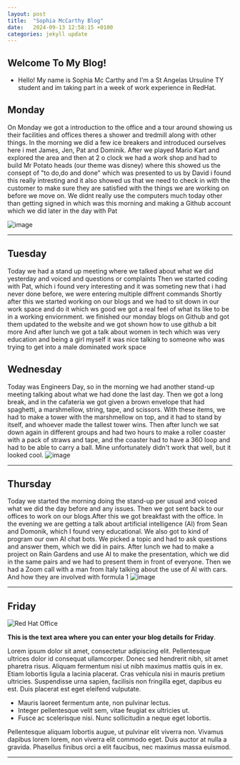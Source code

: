 ```yaml
---
layout: post
title:  "Sophia McCarthy Blog"
date:   2024-09-13 12:58:15 +0100
categories: jekyll update
---
```


## Welcome To My Blog!

* Hello! My name is Sophia Mc Carthy and I'm a St Angelas Ursuline TY student and im taking part in a week of work experience in RedHat.
  


## Monday

 On Monday we got a introduction to the office and a tour around showing us their facilities and offices theres a shower and tredmill along with other things. In the morning we did a few ice breakers and introduced ourselves here i met James, Jen, Pat and Dominik. After we played Mario Kart and explored the area and then at 2 o clock we had a work shop and had to build Mr Potato heads (our theme was disney) where this showed us the consept of "to do,do and done" which was presented to us by David i found this really intresting and it also showed us that we need to check in with the customer to make sure they are satisfied with the things we are working on before we move on. We didnt really use the computers much today other than getting signed in which was this morning and making a Github account which we did later in the day with Pat
 
 ![image](https://github.com/user-attachments/assets/512b726d-5de6-4698-b9f0-c44695a55009)





---
## Tuesday
Today we had a stand up meeting where we talked about what we did yesterday and voiced and questions or complaints 
Then we started coding with Pat, which i found very interesting and it was someting new that i had never done before, we were entering multiple diffrent commands
Shortly after this we started working on our blogs and we had to sit down in our work space and do it which ws good we got a real feel of what its like to be in a working enviornment.
we finished our monday blogs on Github and got them updated to the website and we got shown how to use github a bit more
And after lunch we got a talk about women in tech which was very education and being a girl myself it was nice talking to someone who was trying to get into a male dominated work space

## Wednesday
Today was Engineers Day, so in the morning we had another stand-up meeting talking about what we had done the last day. 
Then we got a long break, and in the cafateria we got given a brown envelope that had spaghetti, a marshmellow, string, tape, and scissors.
With these items, we had to make a tower with the marshmellow on top, and it had to stand by itself, and whoever made the tallest tower wins.
Then after lunch we sat down again in different groups and had two hours to make a roller coaster with a pack of straws and tape, and the coaster had to have a 360 loop and had to be able to carry a ball.
Mine unfortunately didn't work that well, but it looked cool. 
![image](https://github.com/user-attachments/assets/58d56e6c-3f37-413f-8141-65bc9fe993a9)



---
## Thursday
Today we started the morning doing the stand-up per usual and voiced what we did the day before and any issues.
Then we got sent back to our offices to work on our blogs.After this we got breakfast with the office.
In the evening we are getting a talk about artificial intelligence (AI) from Sean and Domonik, which I found very educational.
We also got to kind of program our own AI chat bots. We picked a topic and had to ask questions and answer them, which we did in pairs.
After lunch we had to make a project on Rain Gardens and use AI to make the presentation, which we did in the same pairs and we had to present them in front of everyone.
Then we had a Zoom call with a man from Italy talking about the use of AI with cars. 
And how they are involved with formula 1 
![image](https://github.com/user-attachments/assets/f4f40289-9f29-4a1a-998f-04891cfd658b)



---
## Friday
![Red Hat Office](https://github.blog/wp-content/uploads/2023/10/Collaboration-DarkMode-2.png?resize=1200%2C630 "Github")

**This is the text area where you can enter your blog details for Friday**.

Lorem ipsum dolor sit amet, consectetur adipiscing elit. Pellentesque ultrices dolor id consequat ullamcorper. Donec sed hendrerit nibh, sit amet pharetra risus. Aliquam fermentum nisi ut nibh maximus mattis quis in ex. Etiam lobortis ligula a lacinia placerat. Cras vehicula nisi in mauris pretium ultricies. Suspendisse urna sapien, facilisis non fringilla eget, dapibus eu est. Duis placerat est eget eleifend vulputate. 

* Mauris laoreet fermentum ante, non pulvinar lectus. 
* Integer pellentesque velit sem, vitae feugiat ex ultricies ut. 
* Fusce ac scelerisque nisi. Nunc sollicitudin a neque eget lobortis. 

Pellentesque aliquam lobortis augue, ut pulvinar elit viverra non. Vivamus dapibus lorem lorem, non viverra elit commodo eget. Duis auctor at nulla a gravida. Phasellus finibus orci a elit faucibus, nec maximus massa euismod.

---

